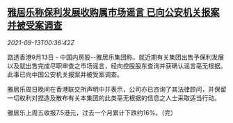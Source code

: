 <!--1631494863000-->
[雅居乐称保利发展收购属市场谣言 已向公安机关报案并被受案调查](https://cn.reuters.com/article/agile-poly-0913-clarification-mon-idCNKBS2G9018)
------

<div><i>2021-09-13T00:36:42Z</i></div><p>路透香港9月13日 - 中国内房股--雅居乐集团称，就近期有关集团出售予保利发展以及就出售完成尽职审查之市场谣言，经向控股股东查询并获确认谣言亳无根据。此事已向中国公安机关报案并被受案调查。</p><p>雅居乐周日晚间在香港联交所声明中并表示，公司亦已咨询了其法律顾问，并保留一切权利对捏造及散布有关本集团的此类亳无根据的信息之人士采取适当行动。</p><p>雅居乐上周五收报7.5港元，过去一个月累计下跌约16%。（完）</p>
